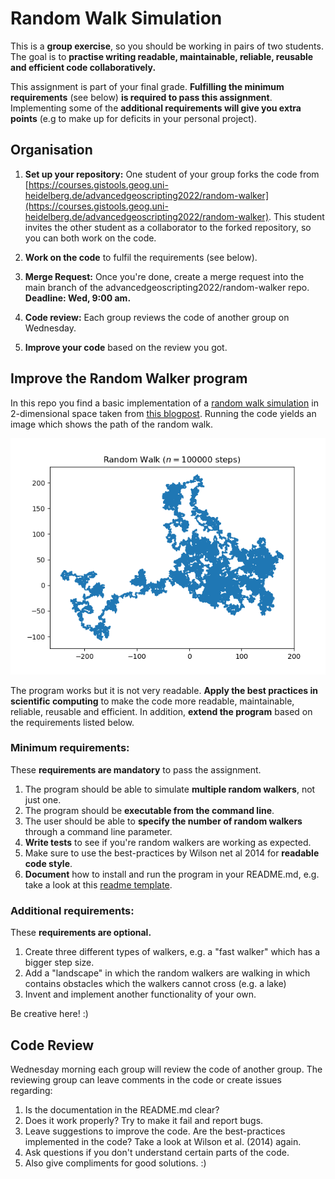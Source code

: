 # Random Walk Simulation

This is a **group exercise**, so you should be working in pairs of two students. The goal is to **practise writing readable, maintainable, reliable, reusable and efficient code collaboratively.**

This assignment is part of your final grade. **Fulfilling the minimum requirements** (see below) **is required to pass this assignment**. Implementing some of the **additional requirements will give you extra points** (e.g to make up for deficits in your personal project).

## Organisation

1. **Set up your repository:** One student of your group forks the code from [https://courses.gistools.geog.uni-heidelberg.de/advancedgeoscripting2022/random-walker](https://courses.gistools.geog.uni-heidelberg.de/advancedgeoscripting2022/random-walker). This student invites the other student as a collaborator to the forked repository, so you can both work on the code.

2. **Work on the code** to fulfil the requirements (see below).

3. **Merge Request:** Once you're done, create a merge request into the main branch of the advancedgeoscripting2022/random-walker repo. **Deadline: Wed, 9:00 am.**

4. **Code review:** Each group reviews the code of another group on Wednesday.

5. **Improve your code** based on the review you got.

## Improve the Random Walker program

In this repo you find a basic implementation of a [random walk simulation](https://en.wikipedia.org/wiki/Random_walk) in 2-dimensional space taken from [this blogpost](https://www.geeksforgeeks.org/random-walk-implementation-python/). Running the code yields an image which shows the path of the random walk.

![random_walk](./data/rand_walk_100000.png)

The program works but it is not very readable. **Apply the best practices in scientific computing** to make the code more readable, maintainable, reliable, reusable and efficient. In addition, **extend the program** based on the requirements listed below.

### Minimum requirements:

These **requirements are mandatory** to pass the assignment.

1. The program should be able to simulate **multiple random walkers**, not just one.
2. The program should be **executable from the command line**.
3. The user should be able to **specify the number of random walkers** through a command line parameter.
4. **Write tests** to see if you're random walkers are working as expected.
5. Make sure to use the best-practices by Wilson net al 2014 for **readable code style**.
6. **Document** how to install and run the program in your README.md, e.g. take a look at this [readme template](https://gist.github.com/DomPizzie/7a5ff55ffa9081f2de27c315f5018afc).


### Additional requirements:

These **requirements are optional.**

1. Create three different types of walkers, e.g. a "fast walker" which has a bigger step size.
2. Add a "landscape" in which the random walkers are walking in which contains obstacles which the walkers cannot cross (e.g. a lake)
3. Invent and implement another functionality of your own.

Be creative here! :)

## Code Review

Wednesday morning each group will review the code of another group. The reviewing group can leave comments in the code or create issues regarding:

1. Is the documentation in the README.md clear?
2. Does it work properly? Try to make it fail and report bugs.
3. Leave suggestions to improve the code. Are the best-practices implemented in the code? Take a look at Wilson et al. (2014) again.
4. Ask questions if you don't understand certain parts of the code.
5. Also give compliments for good solutions. :)
